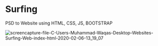 # Surfing
PSD to Website using HTML, CSS, JS, BOOTSTRAP

![screencapture-file-C-Users-Muhammad-Waqas-Desktop-Websites-Surfing-Web-index-html-2020-02-06-13_19_07](https://user-images.githubusercontent.com/57266143/73924688-b5ef5a00-48ee-11ea-9bad-c09a23b5ebaf.png)
